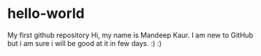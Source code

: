 # hello-world
My first github repository
Hi, my name is Mandeep Kaur. I am new to GitHub but i am sure i will be good at it in few days. :) :) 
